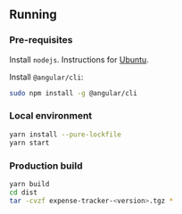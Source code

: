 ## Running

### Pre-requisites
Install `nodejs`. Instructions for [Ubuntu](https://nodejs.org/en/download/package-manager/#debian-and-ubuntu-based-linux-distributions).

Install `@angular/cli`:
```bash
sudo npm install -g @angular/cli
```

### Local environment


```bash
yarn install --pure-lockfile
yarn start
```

### Production build

```bash
yarn build
cd dist
tar -cvzf expense-tracker-<version>.tgz *
```